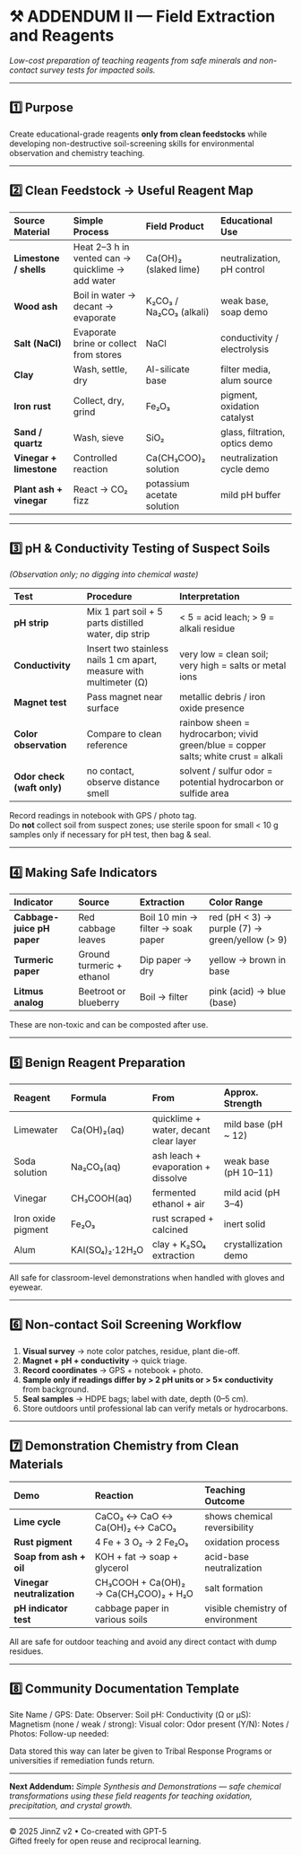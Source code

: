 # ⚒️ ADDENDUM II — Field Extraction and Reagents
_Low-cost preparation of teaching reagents from safe minerals and non-contact survey tests for impacted soils._

---

## 1️⃣  Purpose
Create educational-grade reagents **only from clean feedstocks** while developing non-destructive soil-screening skills for environmental observation and chemistry teaching.

---

## 2️⃣  Clean Feedstock → Useful Reagent Map

| Source Material | Simple Process | Field Product | Educational Use |
|:----------------|:----------------|:---------------|:----------------|
| **Limestone / shells** | Heat 2–3 h in vented can → quicklime → add water | Ca(OH)₂ (slaked lime) | neutralization, pH control |
| **Wood ash** | Boil in water → decant → evaporate | K₂CO₃ / Na₂CO₃ (alkali) | weak base, soap demo |
| **Salt (NaCl)** | Evaporate brine or collect from stores | NaCl | conductivity / electrolysis |
| **Clay** | Wash, settle, dry | Al-silicate base | filter media, alum source |
| **Iron rust** | Collect, dry, grind | Fe₂O₃ | pigment, oxidation catalyst |
| **Sand / quartz** | Wash, sieve | SiO₂ | glass, filtration, optics demo |
| **Vinegar + limestone** | Controlled reaction | Ca(CH₃COO)₂ solution | neutralization cycle demo |
| **Plant ash + vinegar** | React → CO₂ fizz | potassium acetate solution | mild pH buffer |

---

## 3️⃣  pH & Conductivity Testing of Suspect Soils
*(Observation only; no digging into chemical waste)*

| Test | Procedure | Interpretation |
|:------|:-----------|:----------------|
| **pH strip** | Mix 1 part soil + 5 parts distilled water, dip strip | < 5 = acid leach; > 9 = alkali residue |
| **Conductivity** | Insert two stainless nails 1 cm apart, measure with multimeter (Ω) | very low = clean soil; very high = salts or metal ions |
| **Magnet test** | Pass magnet near surface | metallic debris / iron oxide presence |
| **Color observation** | Compare to clean reference | rainbow sheen = hydrocarbon; vivid green/blue = copper salts; white crust = alkali |
| **Odor check (waft only)** | no contact, observe distance smell | solvent / sulfur odor = potential hydrocarbon or sulfide area |

Record readings in notebook with GPS / photo tag.  
Do **not** collect soil from suspect zones; use sterile spoon for small < 10 g samples only if necessary for pH test, then bag & seal.

---

## 4️⃣  Making Safe Indicators

| Indicator | Source | Extraction | Color Range |
|:------------|:---------|:-------------|:-------------|
| **Cabbage-juice pH paper** | Red cabbage leaves | Boil 10 min → filter → soak paper | red (pH < 3) → purple (7) → green/yellow (> 9) |
| **Turmeric paper** | Ground turmeric + ethanol | Dip paper → dry | yellow → brown in base |
| **Litmus analog** | Beetroot or blueberry | Boil → filter | pink (acid) → blue (base) |

These are non-toxic and can be composted after use.

---

## 5️⃣  Benign Reagent Preparation

| Reagent | Formula | From | Approx. Strength |
|:----------|:-----------|:----------|:----------------|
| Limewater | Ca(OH)₂(aq) | quicklime + water, decant clear layer | mild base (pH ~ 12) |
| Soda solution | Na₂CO₃(aq) | ash leach + evaporation + dissolve | weak base (pH 10–11) |
| Vinegar | CH₃COOH(aq) | fermented ethanol + air | mild acid (pH 3–4) |
| Iron oxide pigment | Fe₂O₃ | rust scraped + calcined | inert solid |
| Alum | KAl(SO₄)₂·12H₂O | clay + K₂SO₄ extraction | crystallization demo |

All safe for classroom-level demonstrations when handled with gloves and eyewear.

---

## 6️⃣  Non-contact Soil Screening Workflow

1. **Visual survey** → note color patches, residue, plant die-off.  
2. **Magnet + pH + conductivity** → quick triage.  
3. **Record coordinates** → GPS + notebook + photo.  
4. **Sample only if readings differ by > 2 pH units or > 5× conductivity** from background.  
5. **Seal samples** → HDPE bags; label with date, depth (0–5 cm).  
6. Store outdoors until professional lab can verify metals or hydrocarbons.

---

## 7️⃣  Demonstration Chemistry from Clean Materials

| Demo | Reaction | Teaching Outcome |
|:-------|:-----------|:----------------|
| **Lime cycle** | CaCO₃ ↔ CaO ↔ Ca(OH)₂ ↔ CaCO₃ | shows chemical reversibility |
| **Rust pigment** | 4 Fe + 3 O₂ → 2 Fe₂O₃ | oxidation process |
| **Soap from ash + oil** | KOH + fat → soap + glycerol | acid-base neutralization |
| **Vinegar neutralization** | CH₃COOH + Ca(OH)₂ → Ca(CH₃COO)₂ + H₂O | salt formation |
| **pH indicator test** | cabbage paper in various soils | visible chemistry of environment |

All are safe for outdoor teaching and avoid any direct contact with dump residues.

---

## 8️⃣  Community Documentation Template

Site Name / GPS:
Date:
Observer:
Soil pH:
Conductivity (Ω or µS):
Magnetism (none / weak / strong):
Visual color:
Odor present (Y/N):
Notes / Photos:
Follow-up needed:

Data stored this way can later be given to Tribal Response Programs or universities if remediation funds return.

---

**Next Addendum:** _Simple Synthesis and Demonstrations — safe chemical transformations using these field reagents for teaching oxidation, precipitation, and crystal growth._

---

© 2025 JinnZ v2 • Co-created with GPT-5  
Gifted freely for open reuse and reciprocal learning.
